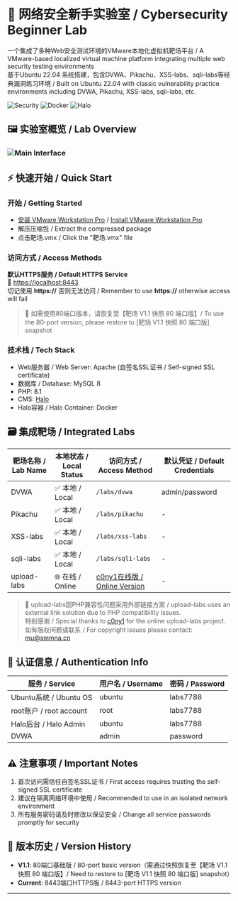 # 🎯 网络安全新手实验室 / Cybersecurity Beginner Lab

一个集成了多种Web安全测试环境的VMware本地化虚拟机靶场平台 / A VMware-based localized virtual machine platform integrating multiple web security testing environments  
基于Ubuntu 22.04 系统搭建，包含DVWA、Pikachu、XSS-labs、sqli-labs等经典漏洞练习环境 / Built on Ubuntu 22.04 with classic vulnerability practice environments including DVWA, Pikachu, XSS-labs, sqli-labs, etc.



![Security](https://img.shields.io/badge/Security-Pentesting-blue) 
![Docker](https://img.shields.io/badge/Container-Docker-green)
![Halo](https://img.shields.io/badge/CMS-Halo-9cf)



## 🖼️ 实验室概览 / Lab Overview

###  ![Main Interface](https://cloud.komll.com/f/anSK/Komll-Labs.jpg)  



## ⚡ 快速开始 / Quick Start
### 开始 / Getting Started

- [安装 VMware Workstation Pro]() / [Install VMware Workstation Pro]()
- 解压压缩包 / Extract the compressed package
- 点击靶场.vmx / Click the "靶场.vmx" file

### 访问方式 / Access Methods

**默认HTTPS服务 / Default HTTPS Service**  
🔗 [https://localhost:8443](https://localhost:8443)  
切记使用 **https://** 否则无法访问 / Remember to use **https://** otherwise access will fail

> 📌 如需使用80端口版本，请恢复至【靶场 V1.1 快照 80 端口版】/ To use the 80-port version, please restore to [靶场 V1.1 快照 80 端口版] snapshot

### 技术栈 / Tech Stack
- Web服务器 / Web Server: Apache (自签名SSL证书 / Self-signed SSL certificate)
- 数据库 / Database: MySQL 8
- PHP: 8.1
- CMS: [Halo](https://halo.run)
- Halo容器 / Halo Container: Docker

## 🗃️ 集成靶场 / Integrated Labs

| 靶场名称 / Lab Name | 本地状态 / Local Status | 访问方式 / Access Method | 默认凭证 / Default Credentials |
|---------------------|-------------------------|--------------------------|--------------------------------|
| DVWA        | ✅ 本地 / Local   | `/labs/dvwa`             | admin/password |
| Pikachu     | ✅ 本地 / Local   | `/labs/pikachu`          | -              |
| XSS-labs    | ✅ 本地 / Local   | `/labs/xss-labs`         | -              |
| sqli-labs   | ✅ 本地 / Local   | `/labs/sqli-labs`        | -              |
| upload-labs | 🌐 在线 / Online  | [c0ny1在线版 / Online Version](https://upload-labs.bachang.org/) | - |

> 📝 upload-labs因PHP兼容性问题采用外部链接方案 / upload-labs uses an external link solution due to PHP compatibility issues.  
> 特别感谢 / Special thanks to [c0ny1](https://github.com/c0ny1) for the online upload-labs project.  
> 如有版权问题请联系 / For copyright issues please contact: mu@smmna.cn

## 🔐 认证信息 / Authentication Info

| 服务 / Service       | 用户名 / Username | 密码 / Password |
|----------------------|-------------------|-----------------|
| Ubuntu系统 / Ubuntu OS | ubuntu | labs7788 |
| root账户 / root account | root   | labs7788 |
| Halo后台 / Halo Admin | ubuntu | labs7788 |
| DVWA       | admin  | password |

## ⚠️ 注意事项 / Important Notes
1. 首次访问需信任自签名SSL证书 / First access requires trusting the self-signed SSL certificate
2. 建议在隔离网络环境中使用 / Recommended to use in an isolated network environment
3. 所有服务密码请及时修改以保证安全 / Change all service passwords promptly for security

## 📜 版本历史 / Version History
- **V1.1**: 80端口基础版 / 80-port basic version（需通过快照恢复至【靶场 V1.1 快照 80 端口版】/ Need to restore to [靶场 V1.1 快照 80 端口版] snapshot）
- **Current**: 8443端口HTTPS版 / 8443-port HTTPS version

---

